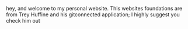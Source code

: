 hey, and welcome to my personal website. 
This websites foundations are from Trey Huffine and his gitconnected application; I highly suggest you check him out 